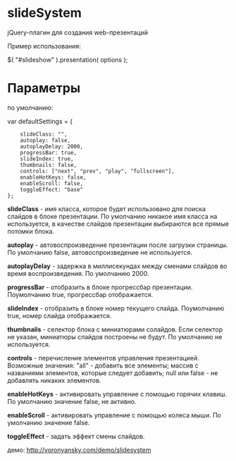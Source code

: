 slideSystem
===========
jQuery-плагин для создания web-презентаций

Пример использования:

$( "#slideshow" ).presentation( options );


Параметры
===========

по умолчанию:

var defaultSettings = {

        slideClass: "",
        autoplay: false,
        autoplayDelay: 2000,
        progressBar: true,
        slideIndex: true,
        thumbnails: false,
        controls: ["next", "prev", "play", "fullscreen"],
        enableHotKeys: false,
        enableScroll: false,
        toggleEffect: "base"
    };

<b>slideClass</b> - имя класса, которое будет использовано для поиска слайдов в блоке презентации. 
По умолчанию никакое имя класса на используется, в качестве слайдов презентации выбираются все прямые потомки блока.

<b>autoplay</b> - автовоспроизведение презентации после загрузки страницы. По умолчанию false, автовоспроизведение не используется.

<b>autoplayDelay</b> - задержка в миллисекундах между сменами слайдов во время воспроизведения. По умолчанию 2000.

<b>progressBar</b> - отобразить в блоке прогрессбар презентации. Поумолчанию true, прогрессбар отображается.

<b>slideIndex</b> - отобразить в блоке номер текущего слайда. Поумолчанию true, номер слайда отображается.

<b>thumbnails</b> - селектор блока с миниатюрами солайдов. Если селектор не указан, миниатюры слайдов построены не будут. По умолчанию не используется.

<b>controls</b> - перечисление элементов управления презентацией. Возможные значения: "all" - добавить все элементы; массив с названиями элементов, которые следует добавить;
null или false - не добавлять никаких элементов.

<b>enableHotKeys</b> - активировать управление с помощью горячих клавиш. По умолчанию значение false, не активно.

<b>enableScroll</b> - активировать управление с помощью колеса мыши. По умолчанию значение false.

<b>toggleEffect</b> - задать эффект смены слайдов.

демо: http://voronyansky.com/demo/slidesystem


